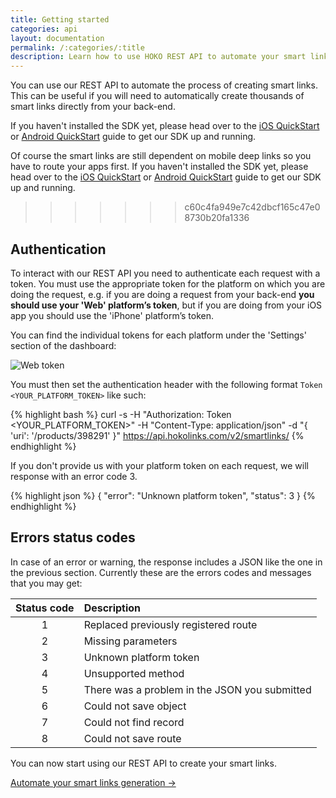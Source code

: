 ```yaml
---
title: Getting started
categories: api
layout: documentation
permalink: /:categories/:title
description: Learn how to use HOKO REST API to automate your smart links generation.
---
```


You can use our REST API to automate the process of creating smart links. This can be useful if you
will need to automatically create thousands of smart links directly from your back-end.

If you haven't installed the SDK yet, please head over to the [iOS QuickStart](/quickstart/ios) or
[Android QuickStart](/quickstart/android) guide to get our SDK up and running.

Of course the smart links are still dependent on mobile deep links so you have to route your apps
first. If you haven't installed the SDK yet, please head over to the
[iOS QuickStart](/quickstart/ios) or [Android QuickStart](/quickstart/android) guide to get our SDK
up and running.
>>>>>>> c60c4fa949e7c42dbcf165c47e08730b20fa1336

## Authentication

To interact with our REST API you need to authenticate each request with a token. You must use the
appropriate token for the platform on which you are doing the request, e.g. if you are doing a
request from your back-end **you should use your 'Web' platform’s token**, but if you are doing from
your iOS app you should use the 'iPhone' platform’s token.

You can find the individual tokens for each platform under the 'Settings' section of the dashboard:

![Web token](https://s3-eu-west-1.amazonaws.com/hoko-docs/rest_token.png)

You must then set the authentication header with the following format `Token <YOUR_PLATFORM_TOKEN>`
like such:

{% highlight bash %}
curl -s
  -H "Authorization: Token <YOUR_PLATFORM_TOKEN>"
  -H "Content-Type: application/json"
  -d "{ 'uri': '/products/398291' }"
  https://api.hokolinks.com/v2/smartlinks/
{% endhighlight %}

If you don't provide us with your platform token on each request, we will response with an error
code 3.

{% highlight json %}
{
  "error": "Unknown platform token",
  "status": 3
}
{% endhighlight %}

## Errors status codes

In case of an error or warning, the response includes a JSON like the one in the previous section.
Currently these are the errors codes and messages that you may get:

| Status code | Description                                            |
|:-----------:|:-------------------------------------------------------|
| 1           | Replaced previously registered route                   |
| 2           | Missing parameters                                     |
| 3           | Unknown platform token                                 |
| 4           | Unsupported method                                     |
| 5           | There was a problem in the JSON you submitted          |
| 6           | Could not save object                                  |
| 7           | Could not find record                                  |
| 8           | Could not save route                                   |

You can now start using our REST API to create your smart links.

<a href="http://support.hokolinks.com/api/rest-smartlinks/" class="btn-next">Automate your smart links generation &#8594;</a>
